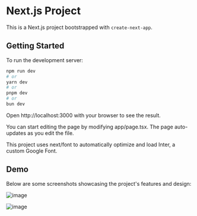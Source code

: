 # Next.js Project

This is a Next.js project bootstrapped with `create-next-app`.

## Getting Started

To run the development server:

```bash
npm run dev
# or
yarn dev
# or
pnpm dev
# or
bun dev
```
Open http://localhost:3000 with your browser to see the result.

You can start editing the page by modifying app/page.tsx. The page auto-updates as you edit the file.

This project uses next/font to automatically optimize and load Inter, a custom Google Font.

## Demo

Below are some screenshots showcasing the project's features and design:


![image](https://github.com/user-attachments/assets/02b858cd-f5a8-4305-892d-d0901c67458a)

![image](https://github.com/user-attachments/assets/7ea50cbd-cb33-4946-9c47-da6790106d3e)


